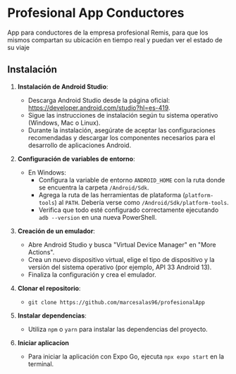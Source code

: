 # Profesional App Conductores

App para conductores de la empresa profesional Remis, para que los mismos compartan su ubicación en tiempo real y puedan ver el estado de su viaje

## Instalación

1. **Instalación de Android Studio**:
   - Descarga Android Studio desde la página oficial: https://developer.android.com/studio?hl=es-419.
   - Sigue las instrucciones de instalación según tu sistema operativo (Windows, Mac o Linux).
   - Durante la instalación, asegúrate de aceptar las configuraciones recomendadas y descargar los componentes necesarios para el desarrollo de aplicaciones Android.

2. **Configuración de variables de entorno**:
   - En Windows: 
      - Configura la variable de entorno `ANDROID_HOME` con la ruta donde se encuentra la carpeta `/Android/Sdk`.
      - Agrega la ruta de las herramientas de plataforma (`platform-tools`) al `PATH`. Debería verse como `/Android/Sdk/platform-tools`.
      - Verifica que todo esté configurado correctamente ejecutando `adb --version` en una nueva PowerShell.

4. **Creación de un emulador**:
   - Abre Android Studio y busca "Virtual Device Manager" en "More Actions".
   - Crea un nuevo dispositivo virtual, elige el tipo de dispositivo y la versión del sistema operativo (por ejemplo, API 33 Android 13).
   - Finaliza la configuración y crea el emulador.

5. **Clonar el repositorio**:
      - `git clone https://github.com/marcesalas96/profesionalApp`

6. **Instalar dependencias**:
   - Utiliza `npm` o `yarn` para instalar las dependencias del proyecto.
  
7. **Iniciar aplicacíon**
   - Para iniciar la aplicación con Expo Go, ejecuta `npx expo start` en la terminal.

